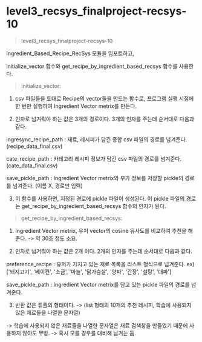 # level3_recsys_finalproject-recsys-10

> level3_recsys_finalproject-recsys-10

Ingredient_Based_Recipe_RecSys 모듈을 임포트하고,

initialize_vector 함수와 get_recipe_by_ingredient_based_recsys 함수를 사용한다.

> initialize_vector: 

1. csv 파일들을 토대로 Recipe의 vector들을 만드는 함수로, 프로그램 실행 시점에 한 번만 실행하여 Ingredient Vector metrix를 만든다.

2. 인자로 넘겨줘야 하는 값은 3개의 경로이다. 3개의 인자를 주는데 순서대로 다음과 같다.


ingresync_recipe_path : 재료, 레시피가 담긴 종합 csv 파일의 경로를 넘겨준다. (recipe_data_final.csv)

cate_recipe_path : 카테고리 레시피 정보가 담긴 csv 파일의 경로를 넘겨준다. (cate_data_final.csv)

save_pickle_path : Ingredient Vector metrix와 부가 정보를 저장할 pickle의 경로를 넘겨준다. (이름 X, 경로만 입력)


3. 이 함수를 사용하면, 지정된 경로에 pickle 파일이 생성된다. 이 pickle 파일의 경로는 get_recipe_by_ingredient_based_recsys 함수의 인자가 된다.


> get_recipe_by_ingredient_based_recsys:

1. Ingredient Vector metrix, 유저 vector의 cosine 유사도를 비교하여 추천을 해준다. -> 약 30초 정도 소요.

2. 인자로 넘겨줘야 하는 값은 2개 이다. 2개의 인자를 주는데 순서대로 다음과 같다.


preference_recipe : 유저가 가지고 있는 재료 목록을 리스트 형식으로 넘겨준다. ex) ['돼지고기', '베이컨', '소금', '마늘', '닭가슴살', '양파', '간장', '설탕', '대파']

save_pickle_path : Ingredient Vector metrix를 담고 있는 pickle 파일의 경로를 넘겨준다.


3. 반환 값은 튜플의 형태이다.
-> (list 형태의 10개의 추천 레시피, 학습에 사용되지 않은 재료들을 나열한 문자열)

-> 학습에 사용되지 않은 재료들을 나열한 문자열은 재료 검색창을 만들었기 때문에 사용하지 않아도 무방. -> 혹시 모를 경우를 대비해 남겨는 둠.